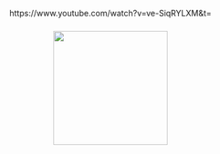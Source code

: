 <p align="center">https://www.youtube.com/watch?v=ve-SiqRYLXM&t=</p>

###

<div align="center">
  <img height="200" src="https://tenor.com/de/view/rock-light-capcom-horrid-mega-gif-26287830"  />
</div>

